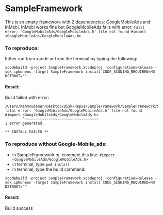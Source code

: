 # SampleFramework
This is an empty framework with 2 dependencies: GoogleMobileAds and InMobi.
InMobi works fine but GoogleMobileAds fails with error:
`fatal error: 'GoogleMobileAds/GoogleMobileAds.h' file not found
#import <GoogleMobileAds/GoogleMobileAds.h>`
### To reproduce:
Either run from xcode or from the terminal by typing the following:

`xcodebuild -project SampleFramework.xcodeproj -configuration=Release -sdk iphoneos -target SampleFramework install CODE_SIGNING_REQUIRED=NO DSTROOT=""`
#### Result: 
Build failed with error: 
```
/Users/mahmoudamer/Desktop/Disk/Repos/SampleFramework/SampleFramework/SampleFramework.m:9:9: fatal error: 'GoogleMobileAds/GoogleMobileAds.h' file not found
#import <GoogleMobileAds/GoogleMobileAds.h>
        ^~~~~~~~~~~~~~~~~~~~~~~~~~~~~~~~~~~
1 error generated.

** INSTALL FAILED **
```

### To reproduce without Google-Mobile_ads:
 - in SampleFramework.m, comment this line: `#import <GoogleMobileAds/GoogleMobileAds.h>`
 - in terminal, type `pod install`
 - in terminal, type the build command:
 
 `xcodebuild -project SampleFramework.xcodeproj -configuration=Release -sdk iphoneos -target SampleFramework install CODE_SIGNING_REQUIRED=NO DSTROOT=""`
 #### Result: 
 Build success 
